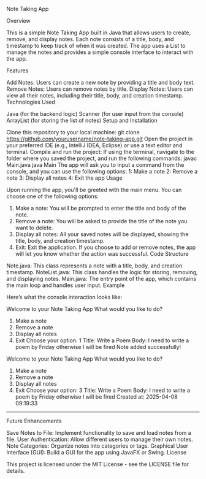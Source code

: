 Note Taking App

Overview

This is a simple Note Taking App built in Java that allows users to create, remove, and display notes. Each note consists of a title, body, and timestamp to keep track of when it was created. The app uses a List to manage the notes and provides a simple console interface to interact with the app.

Features

Add Notes: Users can create a new note by providing a title and body text.
Remove Notes: Users can remove notes by title.
Display Notes: Users can view all their notes, including their title, body, and creation timestamp.
Technologies Used

Java (for the backend logic)
Scanner (for user input from the console)
ArrayList (for storing the list of notes)
Setup and Installation

Clone this repository to your local machine:
git clone https://github.com/yourusername/note-taking-app.git
Open the project in your preferred IDE (e.g., IntelliJ IDEA, Eclipse) or use a text editor and terminal.
Compile and run the project:
If using the terminal, navigate to the folder where you saved the project, and run the following commands:
javac Main.java
java Main
The app will ask you to input a command from the console, and you can use the following options:
1: Make a note
2: Remove a note
3: Display all notes
4: Exit the app
Usage

Upon running the app, you'll be greeted with the main menu. You can choose one of the following options:
1. Make a note: You will be prompted to enter the title and body of the note.
2. Remove a note: You will be asked to provide the title of the note you want to delete.
3. Display all notes: All your saved notes will be displayed, showing the title, body, and creation timestamp.
4. Exit: Exit the application.
If you choose to add or remove notes, the app will let you know whether the action was successful.
Code Structure

Note.java: This class represents a note with a title, body, and creation timestamp.
NoteList.java: This class handles the logic for storing, removing, and displaying notes.
Main.java: The entry point of the app, which contains the main loop and handles user input.
Example

Here’s what the console interaction looks like:

Welcome to your Note Taking App
What would you like to do?
1. Make a note
2. Remove a note
3. Display all notes
4. Exit
Choose your option: 1
Title: Write a Poem
Body: I need to write a poem by Friday otherwise I will be fired
Note added successfully!

Welcome to your Note Taking App
What would you like to do?
1. Make a note
2. Remove a note
3. Display all notes
4. Exit
Choose your option: 3
Title: Write a Poem
Body: I need to write a poem by Friday otherwise I will be fired
Created at: 2025-04-08 09:19:33
-----------------
Future Enhancements

Save Notes to File: Implement functionality to save and load notes from a file.
User Authentication: Allow different users to manage their own notes.
Note Categories: Organize notes into categories or tags.
Graphical User Interface (GUI): Build a GUI for the app using JavaFX or Swing.
License

This project is licensed under the MIT License - see the LICENSE file for details.
